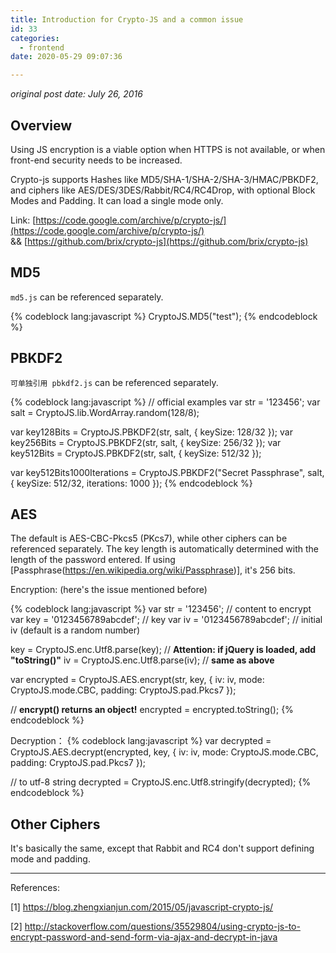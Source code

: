 ```yaml
---
title: Introduction for Crypto-JS and a common issue
id: 33
categories:
  - frontend
date: 2020-05-29 09:07:36

---
```


*original post date: July 26, 2016*

## Overview

Using JS encryption is a viable option when HTTPS is not available, or when front-end security needs to be increased.

Crypto-js supports Hashes like MD5/SHA-1/SHA-2/SHA-3/HMAC/PBKDF2, and ciphers like AES/DES/3DES/Rabbit/RC4/RC4Drop, with optional Block Modes and Padding. It can load a single mode only.

Link: [https://code.google.com/archive/p/crypto-js/](https://code.google.com/archive/p/crypto-js/) &amp;&amp; [https://github.com/brix/crypto-js](https://github.com/brix/crypto-js)

<!--more-->

## MD5

`md5.js` can be referenced separately.

{% codeblock lang:javascript %}
CryptoJS.MD5("test");
{% endcodeblock %}

## PBKDF2

`可单独引用 pbkdf2.js` can be referenced separately.

{% codeblock lang:javascript %}
// official examples
var str = '123456';
var salt = CryptoJS.lib.WordArray.random(128/8);

var key128Bits = CryptoJS.PBKDF2(str, salt, { keySize: 128/32 });
var key256Bits = CryptoJS.PBKDF2(str, salt, { keySize: 256/32 });
var key512Bits = CryptoJS.PBKDF2(str, salt, { keySize: 512/32 });

var key512Bits1000Iterations = CryptoJS.PBKDF2("Secret Passphrase", salt, {
keySize: 512/32,
iterations: 1000
});
{% endcodeblock %}

## AES

The default is AES-CBC-Pkcs5 (PKcs7), while other ciphers can be referenced separately. The key length is automatically determined with the length of the password entered. If using [Passphrase(https://en.wikipedia.org/wiki/Passphrase)], it's 256 bits.

Encryption: (here's the issue mentioned before)

{% codeblock lang:javascript %}
var str = '123456'; // content to encrypt
var key = '0123456789abcdef'; // key
var iv = '0123456789abcdef'; // initial iv (default is a random number)

key = CryptoJS.enc.Utf8.parse(key); // **Attention: if jQuery is loaded, add "toString()"**
iv = CryptoJS.enc.Utf8.parse(iv); // **same as above**

var encrypted = CryptoJS.AES.encrypt(str, key, {
 iv: iv,
 mode: CryptoJS.mode.CBC,
 padding: CryptoJS.pad.Pkcs7
});

// **encrypt() returns an object!**
encrypted = encrypted.toString();
{% endcodeblock %}

Decryption：
{% codeblock lang:javascript %}
var decrypted = CryptoJS.AES.decrypt(encrypted, key, {
 iv: iv,
 mode: CryptoJS.mode.CBC,
 padding: CryptoJS.pad.Pkcs7
});

// to utf-8 string
decrypted = CryptoJS.enc.Utf8.stringify(decrypted);
{% endcodeblock %}

## Other Ciphers

It's basically the same, except that Rabbit and RC4 don't support defining mode and padding.

* * *

References:

[1] https://blog.zhengxianjun.com/2015/05/javascript-crypto-js/

[2] http://stackoverflow.com/questions/35529804/using-crypto-js-to-encrypt-password-and-send-form-via-ajax-and-decrypt-in-java
